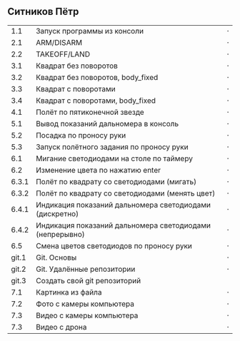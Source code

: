 ## Ситников Пётр

<table><tr><td>1.1</td><td>Запуск программы из консоли</td><td>⋅</td></tr><tr><td>2.1</td><td>ARM/DISARM</td><td>⋅</td></tr><tr><td>2.2</td><td>TAKEOFF/LAND</td><td>⋅</td></tr><tr><td>3.1</td><td>Квадрат без поворотов</td><td>⋅</td></tr><tr><td>3.2</td><td>Квадрат без поворотов, body_fixed</td><td>⋅</td></tr><tr><td>3.3</td><td>Квадрат с поворотами</td><td>⋅</td></tr><tr><td>3.4</td><td>Квадрат с поворотами, body_fixed</td><td>⋅</td></tr><tr><td>4.1</td><td>Полёт по пятиконечной звезде</td><td>⋅</td></tr><tr><td>5.1</td><td>Вывод показаний дальномера в консоль</td><td>⋅</td></tr><tr><td>5.2</td><td>Посадка по проносу руки</td><td>⋅</td></tr><tr><td>5.3</td><td>Запуск полётного задания по проносу руки</td><td>⋅</td></tr><tr><td>6.1</td><td>Мигание светодиодами на столе по таймеру</td><td>⋅</td></tr><tr><td>6.2</td><td>Изменение цвета по нажатию enter</td><td>⋅</td></tr><tr><td>6.3.1</td><td>Полёт по квадрату со светодиодами (мигать)</td><td>⋅</td></tr><tr><td>6.3.2</td><td>Полёт по квадрату со светодиодами (менять цвет)</td><td>⋅</td></tr><tr><td>6.4.1</td><td>Индикация показаний дальномера светодиодами (дискретно)</td><td>⋅</td></tr><tr><td>6.4.2</td><td>Индикация показаний дальномера светодиодами (непрерывно)</td><td>⋅</td></tr><tr><td>6.5</td><td>Смена цветов светодиодов по проносу руки</td><td>⋅</td></tr><tr><td>git.1</td><td>Git. Основы</td><td>⋅</td></tr><tr><td>git.2</td><td>Git. Удалённые репозитории</td><td>⋅</td></tr><tr><td>git.3</td><td>Создать свой git репозиторий</td><td> </td></tr><tr><td>7.1</td><td>Картинка из файла</td><td>⋅</td></tr><tr><td>7.2</td><td>Фото с камеры компьютера</td><td>⋅</td></tr><tr><td>7.3</td><td>Видео с камеры компьютера</td><td>⋅</td></tr><tr><td>7.3</td><td>Видео с дрона</td><td>⋅</td></tr></table>